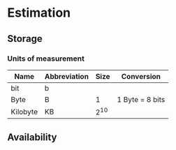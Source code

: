 # Estimation

## Storage
### Units of measurement
| Name | Abbreviation | Size | Conversion |
|----|----|----|----|
| bit | b | | |
| Byte | B | 1 | 1 Byte = 8 bits |
| Kilobyte | KB | 2<sup>10</sup> | |

## Availability


